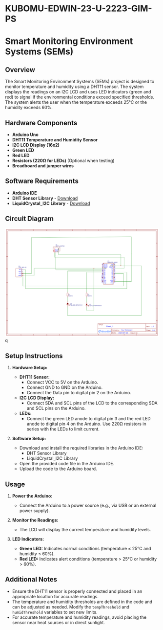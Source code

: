 # KUBOMU-EDWIN-23-U-2223-GIM-PS

# Smart Monitoring Environment Systems (SEMs)

## Overview
The Smart Monitoring Environment Systems (SEMs) project is designed to monitor temperature and humidity using a DHT11 sensor. The system displays the readings on an I2C LCD and uses LED indicators (green and red) to signal if the environmental conditions exceed specified thresholds. The system alerts the user when the temperature exceeds 25°C or the humidity exceeds 60%.

## Hardware Components
- **Arduino Uno**
- **DHT11 Temperature and Humidity Sensor**
- **I2C LCD Display (16x2)**
- **Green LED**
- **Red LED**
- **Resistors (220Ω for LEDs)** (Optional when testing)
- **Breadboard and jumper wires**

## Software Requirements
- **Arduino IDE**
- **DHT Sensor Library** - [Download](https://github.com/adafruit/DHT-sensor-library)
- **LiquidCrystal_I2C Library** - [Download](https://github.com/johnrickman/LiquidCrystal_I2C)

## Circuit Diagram
![Circuit Diagram](schematic.png)q

## Setup Instructions
1. **Hardware Setup:**
   - **DHT11 Sensor:**
     - Connect VCC to 5V on the Arduino.
     - Connect GND to GND on the Arduino.
     - Connect the Data pin to digital pin 2 on the Arduino.
   - **I2C LCD Display:**
     - Connect SDA and SCL pins of the LCD to the corresponding SDA and SCL pins on the Arduino.
   - **LEDs:**
     - Connect the green LED anode to digital pin 3 and the red LED anode to digital pin 4 on the Arduino. Use 220Ω resistors in series with the LEDs to limit current.

2. **Software Setup:**
   - Download and install the required libraries in the Arduino IDE:
     - DHT Sensor Library
     - LiquidCrystal_I2C Library
   - Open the provided code file in the Arduino IDE.
   - Upload the code to the Arduino board.

## Usage
1. **Power the Arduino:**
   - Connect the Arduino to a power source (e.g., via USB or an external power supply).
   
2. **Monitor the Readings:**
   - The LCD will display the current temperature and humidity levels.
   
3. **LED Indicators:**
   - **Green LED:** Indicates normal conditions (temperature ≤ 25°C and humidity ≤ 60%).
   - **Red LED:** Indicates alert conditions (temperature > 25°C or humidity > 60%).

## Additional Notes
- Ensure the DHT11 sensor is properly connected and placed in an appropriate location for accurate readings.
- The temperature and humidity thresholds are defined in the code and can be adjusted as needed. Modify the `tempThreshold` and `humidThreshold` variables to set new limits.
- For accurate temperature and humidity readings, avoid placing the sensor near heat sources or in direct sunlight.
